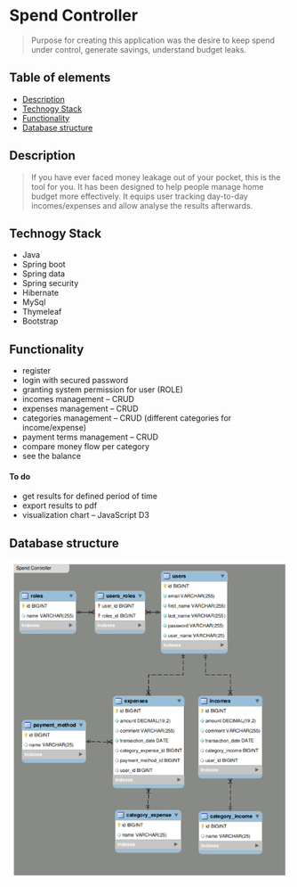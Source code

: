# Spend Controller
>Purpose for creating this application  was the desire to keep spend under control, generate savings, understand budget leaks.

## Table of elements
* [Description](#description)
* [Technogy Stack](#technogy-stack)
* [Functionality](#functionality)
* [Database structure](#database-structure)

## Description
>If you have ever faced money leakage out of your pocket, this is the tool for you. It has been designed to help people manage home budget more effectively. It
equips user tracking day-to-day incomes/expenses and  allow analyse the results afterwards. 

## Technogy Stack
* Java
* Spring boot
* Spring data
* Spring security
* Hibernate
* MySql
* Thymeleaf
* Bootstrap

## Functionality
* register
* login with secured password
* granting system permission for user (ROLE)
* incomes management – CRUD
* expenses management – CRUD
* categories management – CRUD (different categories for income/expense)
* payment terms management – CRUD
* compare money flow per category
* see the balance

#### To do
* get results for defined period of time
* export results to pdf
* visualization chart – JavaScript D3

## Database structure
![database](database-spend.png)
